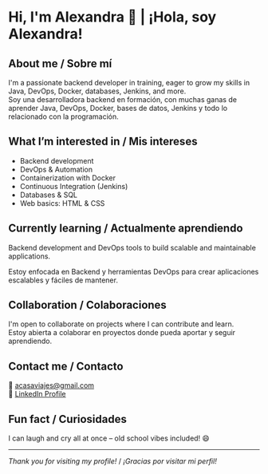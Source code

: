 # Hi, I'm Alexandra 👋 | ¡Hola, soy Alexandra!

## About me / Sobre mí
I'm a passionate backend developer in training, eager to grow my skills in Java, DevOps, Docker, databases, Jenkins, and more.  
Soy una desarrolladora backend en formación, con muchas ganas de aprender Java, DevOps, Docker, bases de datos, Jenkins y todo lo relacionado con la programación.

## What I’m interested in / Mis intereses
- Backend development  
- DevOps & Automation  
- Containerization with Docker  
- Continuous Integration (Jenkins)  
- Databases & SQL  
- Web basics: HTML & CSS

## Currently learning / Actualmente aprendiendo
Backend development and DevOps tools to build scalable and maintainable applications.

Estoy enfocada en Backend y herramientas DevOps para crear aplicaciones escalables y fáciles de mantener.

## Collaboration / Colaboraciones
I'm open to collaborate on projects where I can contribute and learn.  
Estoy abierta a colaborar en proyectos donde pueda aportar y seguir aprendiendo.

## Contact me / Contacto
📧 acasaviajes@gmail.com  
🔗 [LinkedIn Profile](https://www.linkedin.com/in/alexandra-rojas-castro-/)

## Fun fact / Curiosidades
I can laugh and cry all at once – old school vibes included! 😄

---

*Thank you for visiting my profile!* / *¡Gracias por visitar mi perfil!*

